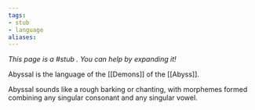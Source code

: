 ```yaml
---
tags: 
- stub
- language
aliases:
---
```


*This page is a #stub . You can help by expanding it!*

Abyssal is the language of the [[Demons]] of the [[Abyss]].

Abyssal sounds like a rough barking or chanting, with morphemes formed combining any singular consonant and any singular vowel.